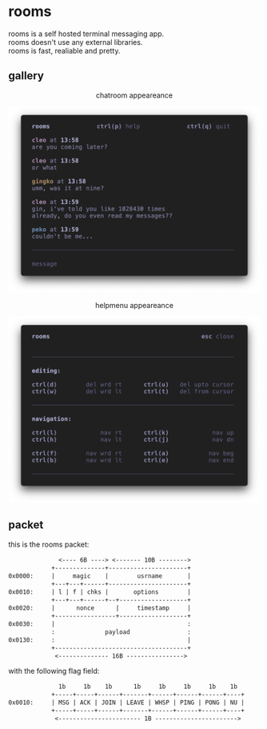 
# rooms

rooms is a self hosted terminal messaging app. \
rooms doesn't use any external libraries.      \
rooms is fast, realiable and pretty.

## gallery

<center> chatroom appeareance </center> 

![chatroom appeareance](assets/preview-room-1.png)

<center> helpmenu appeareance </center> 

![helpmenu appeareance](assets/preview-help.png)

## packet

this is the rooms packet:

```
              <---- 6B ----> <------- 10B -------->
            +--------------+----------------------+
0x0000:     |     magic    |        usrname       |
            +---+---+------+----------------------+
0x0010:     | l | f | chks |       options        |
            +---+---+------+--+-------------------+
0x0020:     |      nonce      |     timestamp     |
            +-----------------+-------------------+
0x0030:     |                                     :
            :              payload                :
0x0130:     :                                     |
            +-------------------------------------+
             <-------------- 16B ---------------->
```

with the following flag field:

```
              1b     1b    1b      1b     1b     1b     1b    1b
            +-----+-----+------+-------+------+------+------+----+
0x0010:     | MSG | ACK | JOIN | LEAVE | WHSP | PING | PONG | NU |
            +-----+-----+------+-------+------+------+------+----+
             <----------------------- 1B ----------------------->
```
